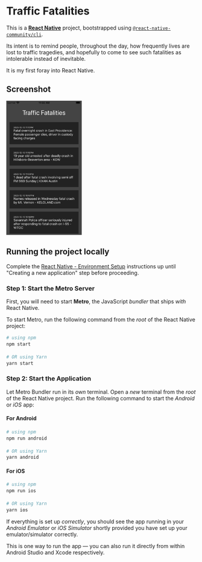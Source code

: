 # Traffic Fatalities

This is a [**React Native**](https://reactnative.dev) project, bootstrapped using [`@react-native-community/cli`](https://github.com/react-native-community/cli).

Its intent is to remind people, throughout the day, how frequently lives are lost to traffic tragedies, and hopefully to come to see such fatalities as intolerable instead of inevitable.

It is my first foray into React Native.

## Screenshot

<img src="screenshot.png" alt="Screen Capture of Traffic Fatalities App" width="200"/>

## Running the project locally

Complete the [React Native - Environment Setup](https://reactnative.dev/docs/environment-setup) instructions up until "Creating a new application" step before proceeding.

### Step 1: Start the Metro Server

First, you will need to start **Metro**, the JavaScript _bundler_ that ships _with_ React Native.

To start Metro, run the following command from the _root_ of the React Native project:

```bash
# using npm
npm start

# OR using Yarn
yarn start
```

### Step 2: Start the Application

Let Metro Bundler run in its _own_ terminal. Open a _new_ terminal from the _root_ of the React Native project. Run the following command to start the _Android_ or _iOS_ app:

#### For Android

```bash
# using npm
npm run android

# OR using Yarn
yarn android
```

#### For iOS

```bash
# using npm
npm run ios

# OR using Yarn
yarn ios
```

If everything is set up _correctly_, you should see the app running in your _Android Emulator_ or _iOS Simulator_ shortly provided you have set up your emulator/simulator correctly.

This is one way to run the app — you can also run it directly from within Android Studio and Xcode respectively.
